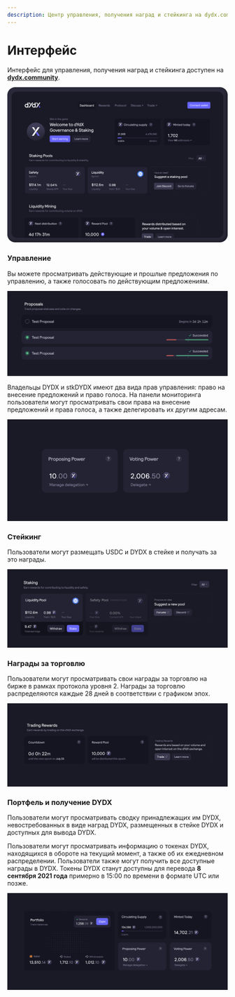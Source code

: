 ```yaml
---
description: Центр управления, получения наград и стейкинга на dydx.community
---
```


# Интерфейс

Интерфейс для управления, получения наград и стейкинга доступен на [**dydx.community**](https://dydx.community).

![Зарабатывайте и получайте награды или голосуйте по предложениям](<../.gitbook/assets/image (73).png>)

### Управление

Вы можете просматривать действующие и прошлые предложения по управлению, а также голосовать по действующим предложениям.

![Отслеживайте статус предложений и голосуйте по изменениям](<../.gitbook/assets/image (13).png>)

Владельцы DYDX и stkDYDX имеют два вида прав управления: право на внесение предложений и право голоса. На панели мониторинга пользователи могут просматривать свои права на внесение предложений и права голоса, а также делегировать их другим адресам.

![Делегируйте права на внесение предложений и права голоса](<../.gitbook/assets/image (14).png>)

### Стейкинг

Пользователи могут размещать USDC и DYDX в стейке и получать за это награды.

![Размещайте средства в стейке и получайте награды](<../.gitbook/assets/image (15).png>)

### Награды за торговлю

Пользователи могут просматривать свои награды за торговлю на бирже в рамках протокола уровня 2. Награды за торговлю распределяются каждые 28 дней в соответствии с графиком эпох.

![Торгуйте и получайте награды](<../.gitbook/assets/image (17).png>)

### Портфель и получение DYDX

Пользователи могут просматривать сводку принадлежащих им DYDX, невостребованных в виде наград DYDX, размещенных в стейке DYDX и доступных для вывода DYDX.

Пользователи могут просматривать информацию о токенах DYDX, находящихся в обороте на текущий момент, а также об их ежедневном распределении. Пользователи также могут получить все доступные награды в DYDX. Токены DYDX станут доступны для перевода **8 сентября 2021 года** примерно в 15:00 по времени в формате UTC или позже.

![Получайте награды](<../.gitbook/assets/image (16).png>)
